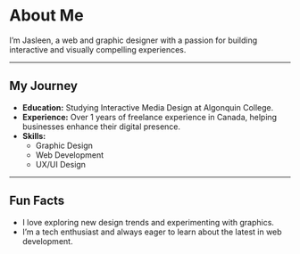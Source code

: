 # About Me

I’m Jasleen, a web and graphic designer with a passion for building interactive and visually compelling experiences.

---

## My Journey
- **Education:** Studying Interactive Media Design at Algonquin College.
- **Experience:** Over 1 years of freelance experience in Canada, helping businesses enhance their digital presence.
- **Skills:** 
  - Graphic Design
  - Web Development
  - UX/UI Design

---

## Fun Facts
- I love exploring new design trends and experimenting with graphics.
- I’m a tech enthusiast and always eager to learn about the latest in web development.

